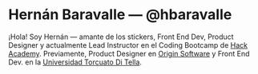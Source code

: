 # Hernán Baravalle — @hbaravalle
¡Hola! Soy Hernán — amante de los stickers, Front End Dev, Product Designer y actualmente Lead Instructor en el Coding Bootcamp de [Hack Academy](https://ha.dev). Previamente, Product Designer en [Origin Software](https://www.originsw.com/) y Front End Dev. en la [Universidad Torcuato Di Tella](https://www.utdt.edu/).
